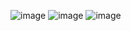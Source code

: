 ![image](https://user-images.githubusercontent.com/44997411/167029803-a4be187a-b4a3-4fe8-9b2e-20930806f41d.png)
![image](https://user-images.githubusercontent.com/44997411/167029854-8ac52c99-7fea-4592-8a97-e8ce14176c96.png)
![image](https://user-images.githubusercontent.com/44997411/167029913-6d612f55-0824-4246-93d6-d369fd6562ed.png)
